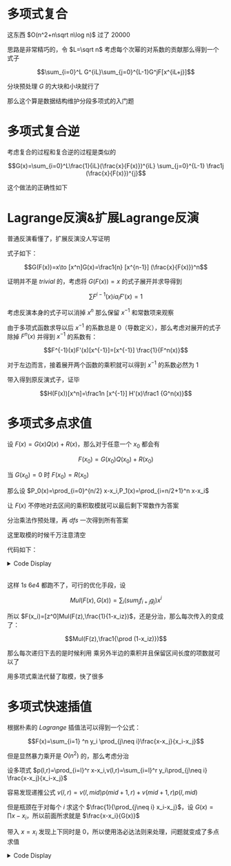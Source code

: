 # 多项式复合

这东西 $O(n^2+n\sqrt n\log n)$ 过了 $20000$

思路是非常精巧的，令 $L=\sqrt n$ 考虑每个次幂的对系数的贡献那么得到一个式子

$$\sum_{i=0}^L G^{iL}\sum_{j=0}^{L-1}G^jF[x^{iL+j}]$$

分块预处理 $G$ 的大块和小块就行了

那么这个算是数据结构维护分段多项式的入门题

# 多项式复合逆

考虑复合的过程和复合逆的过程是类似的

$$G(x)=\sum_{i=0}^L\frac{1}{iL}(\frac{x}{F(x)})^{iL} \sum_{j=0}^{L-1} \frac1j (\frac{x}{F(x)})^{j}$$

这个做法的正确性如下

# Lagrange反演&扩展Lagrange反演

普通反演看懂了，扩展反演没人写证明

式子如下：

$$G(F(x))=x\to [x^n]G(x)=\frac1{n} [x^{n-1}] (\frac{x}{F(x)})^n$$

证明并不是 $trivial$ 的，考虑将 $G(F(x))=x$ 的式子展开并求导得到

$$\sum F^{i-1}(x) ia_iF'(x)=1$$

考虑反演本身的式子可以消掉 $x^n$ 那么保留 $x^{-1}$ 和常数项来观察

由于多项式函数求导以后 $x^{-1}$ 的系数总是 $0$（导数定义），那么考虑对展开的式子除掉 $F^n(x)$ 并得到 $x^{-1}$ 的系数有： 

$$F^{-1}(x)F'(x)[x^{-1}]=[x^{-1}] \frac{1}{F^n(x)}$$

对于左边而言，接着展开两个函数的乘积就可以得到 $x^{-1}$ 的系数必然为 $1$ 

带入得到原反演式子，证毕

$$H(F(x))[x^n]=\frac1n [x^{-1}] H'(x)\frac1 {G^n(x)}$$

# 多项式多点求值

设 $F(x)=G(x)Q(x)+R(x)$，那么对于任意一个 $x_0$ 都会有

$$F(x_0)=G(x_0)Q(x_0)+R(x_0)$$ 

当 $G(x_0)=0$ 时 $F(x_0)=R(x_0)$  

那么设 $P_0(x)=\prod_{i=0}^{n/2} x-x_i,P_1(x)=\prod_{i=n/2+1}^n x-x_i$

让 $F(x)$ 不停地对去区间的乘积取模就可以最后剩下常数作为答案

分治乘法作预处理，再 $dfs$ 一次得到所有答案

这里取模的时候千万注意清空

代码如下：
<details>
<summary> Code Display</summary>

```cpp
namespace Multi_Evaluation{
	vector<int> P[N];
    inline void prework(int p,int l,int r){
        if(l==r){P[p]={mod-qu[l],1}; return ;}
        int mid=(l+r)>>1; prework(p<<1,l,mid); prework(p<<1|1,mid+1,r);
        P[p]=Mul(P[p<<1],P[p<<1|1]);
		return ;
    }
    inline void solve(int p,int l,int r,vector<int> f){
        if(l==r) return ans.push_back(f[0]),void(); int mid=(l+r)>>1;
        solve(p<<1,l,mid,Mod(f,P[p<<1])); 
		solve(p<<1|1,mid+1,r,Mod(f,P[p<<1|1]));
        return ;
    }
    void solve(){
        int n=f.size()-1,m=qu.size();
        prework(1,0,m-1); 
		solve(1,0,m,n>=m?Mod(f,P[1]):f);
        return ;
    }
}
```

</details><br>

这样 $1s\ 6e4$ 都跑不了，可行的优化手段，设

$$Mul(F(x),G(x))=\sum_i (sum_j f_{i+j}g_j)x^i$$

所以 $F(x_i)=[z^0]Mul(F(z),\frac{1}{1-x_iz})$，还是分治，那么每次传入的变成了：

$$Mul(F(z),\frac1{\prod (1-x_iz)})$$

那么每次递归下去的是时候利用 乘另外半边的乘积并且保留区间长度的项数就可以了

用多项式乘法代替了取模，快了很多

# 多项式快速插值

根据朴素的 $Lagrange$ 插值法可以得到一个公式：

$$F(x)=\sum_{i=1} ^n y_i \prod_{j\neq i}\frac{x-x_j}{x_i-x_j}$$

但是显然暴力乘开是 $O(n^2)$ 的，那么考虑分治

设多项式 $p(l,r)=\prod_{i=l}^r x-x_i,v(l,r)=\sum_{i=l}^r y_i\prod_{j\neq i} \frac{x-x_j}{x_i-x_j}$

容易发现递推公式 $v(l,r)=v(l,mid)p(mid+1,r)+v(mid+1,r)p(l,mid)$

但是瓶颈在于对每个 $i$ 求这个 $\frac{1}{\prod_{j\neq i} x_i-x_j}$，设 $G(x)=\prod x-x_i$，所以前面所求就是 $\frac{x-x_i}{G(x)}$

带入 $x=x_i$ 发现上下同时是 $0$，所以使用洛必达法则来处理，问题就变成了多点求值

<details>
<summary>Code Display</summary>

```cpp
namespace Quick_interploration{
    poly X,Y,T[N<<2],res;
    inline void prework(int p,int l,int r){
        if(l==r) return T[p]={mod-X[l],1},void(); int mid=(l+r)>>1;
        prework(p<<1,l,mid); prework(p<<1|1,mid+1,r); 
        T[p]=Mul(T[p<<1],T[p<<1|1]);
        return ;
    }
    inline poly dfs(int p,int l,int r){
        if(l==r) return {mul(Y[l],ksm(res[l],mod-2))};
        int mid=(l+r)>>1;
        return Plus(Mul(dfs(p<<1,l,mid),T[p<<1|1]),Mul(dfs(p<<1|1,mid+1,r),T[p<<1]));
    }
    inline poly query(poly x,poly y){
        X=x; Y=y; int n=x.size()-1; prework(1,1,n);
        T[1]=deriv(T[1]); T[1].push_back(0);
        res=Multi_Evaluaiton::query(T[1],x);
        return dfs(1,1,n);
    }
}
```
</details>
